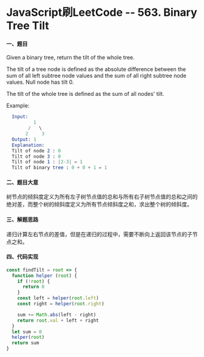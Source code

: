 # JavaScript刷LeetCode -- 563. Binary Tree Tilt

#### 一、题目

Given a binary tree, return the tilt of the whole tree.

The tilt of a tree node is defined as the absolute difference between the sum of all left subtree node values and the sum of all right subtree node values. Null node has tilt 0.

The tilt of the whole tree is defined as the sum of all nodes' tilt.

Example:
```s
  Input: 
          1
        /   \
       2     3
  Output: 1
  Explanation: 
  Tilt of node 2 : 0
  Tilt of node 3 : 0
  Tilt of node 1 : |2-3| = 1
  Tilt of binary tree : 0 + 0 + 1 = 1
```

#### 二、题目大意

  树节点的倾斜度定义为所有左子树节点值的总和与所有右子树节点值的总和之间的绝对差，而整个树的倾斜度定义为所有节点倾斜度之和，求出整个树的倾斜度。

#### 三、解题思路

  递归计算左右节点的差值，但是在递归的过程中，需要不断向上返回该节点的子节点之和。

#### 四、代码实现

```JavaScript
const findTilt = root => {
  function helper (root) {
    if (!root) {
      return 0
    }
    const left = helper(root.left)
    const right = helper(root.right)

    sum += Math.abs(left - right)
    return root.val + left + right
  }
  let sum = 0
  helper(root)
  return sum
}
```

  
